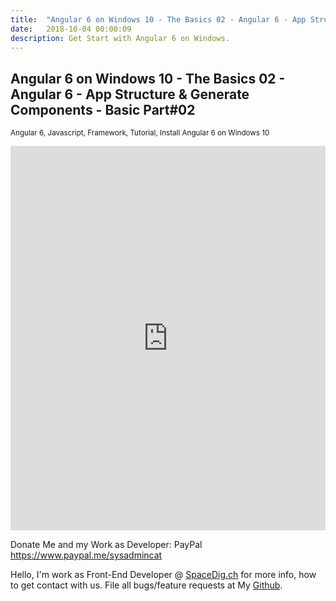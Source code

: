 ```yaml
---
title:  "Angular 6 on Windows 10 - The Basics 02 - Angular 6 - App Structure & Generate Components - Basic Part#02"
date:   2018-10-04 00:00:09
description: Get Start with Angular 6 on Windows.
---
```

<h2 id="this-post-is-the-last-of-a-series-of-posts-in-which-i-write-about-the-observable-type-in-the-first-post-we-went-ahead-writing-an-observable-from-scratch-in-order-to-fully-understand-it-we-then-explored-how-to-create-observables-from-values-arrays-dom-events-and-promises-this-time-well-focus-on-compositions-by-rewriting-some-basic-composition-operators">
Angular 6 on Windows 10 - The Basics 02 - Angular 6 - App Structure & Generate Components - Basic Part#02</h2>



<small>Angular 6, Javascript, Framework, Tutorial, Install Angular 6 on Windows 10</small>

<iframe width="100%" height="615" src="https://www.youtube.com/embed/QBJCgWQ39M4" frameborder="0" allow="autoplay; encrypted-media" allowfullscreen></iframe>


Donate Me and my Work as Developer: PayPal <a href="https://www.paypal.me/sysadmincat">https://www.paypal.me/sysadmincat </a>


 Hello, I'm work as Front-End Developer @ [SpaceDig.ch][spacedig] for more info, how to get contact with us. File all bugs/feature requests at My  [Github][jekyll-gh].

[jekyll-gh]: https://github.com/spaceg
[spacedig]:    http://spacedig.ch
